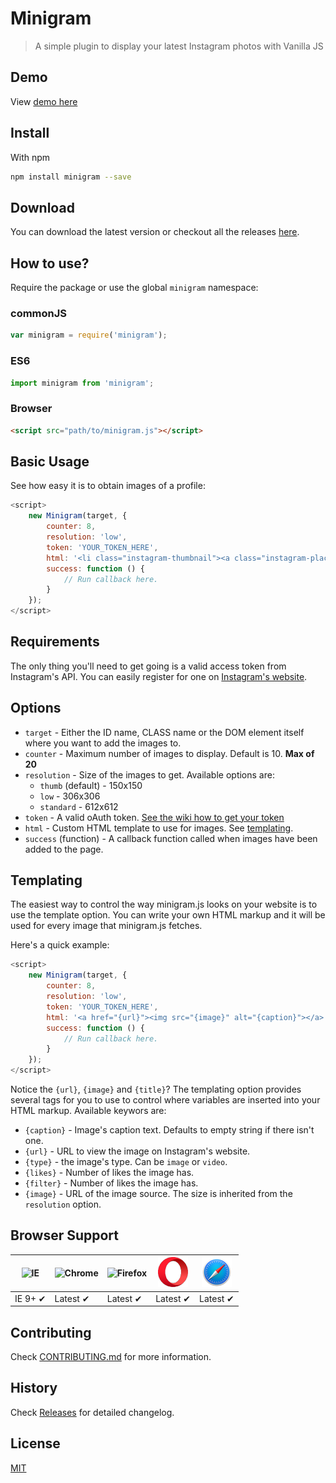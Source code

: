 # Minigram
> A simple plugin to display your latest Instagram photos with Vanilla JS

## Demo

View [demo here](https://pinceladasdaweb.github.io/minigram/example/)

## Install

With npm

```sh
npm install minigram --save
```

## Download

You can download the latest version or checkout all the releases [here](https://github.com/pinceladasdaweb/minigram/releases).

## How to use?

Require the package or use the global `minigram` namespace:

### commonJS
```js
var minigram = require('minigram');
```

### ES6
```js
import minigram from 'minigram';
```

### Browser
```html
<script src="path/to/minigram.js"></script>
```

## Basic Usage

See how easy it is to obtain images of a profile:

```js
<script>
    new Minigram(target, {
        counter: 8,
        resolution: 'low',
        token: 'YOUR_TOKEN_HERE',
        html: '<li class="instagram-thumbnail"><a class="instagram-placeholder" href="{url}" target="_blank"><img src="{image}" alt="{caption}"></a></li>',
        success: function () {
            // Run callback here.
        }
    });
</script>
```

## Requirements

The only thing you'll need to get going is a valid access token from Instagram's API. You can easily register for one on [Instagram's website](http://instagram.com/developer/register/).

## Options

- `target` - Either the ID name, CLASS name or the DOM element itself where you want to add the images to.
- `counter` - Maximum number of images to display. Default is 10. __Max of 20__
- `resolution` - Size of the images to get. Available options are:
    - `thumb` (default) - 150x150
    - `low` - 306x306
    - `standard` - 612x612
- `token` - A valid oAuth token. [See the wiki how to get your token](https://github.com/pinceladasdaweb/minigram/wiki)
- `html` - Custom HTML template to use for images. See [templating](#templating).
- `success` (function) - A callback function called when images have been added to the page.

## Templating

The easiest way to control the way minigram.js looks on your website is to use the template option. You can write your own HTML markup and it will be used for every image that minigram.js fetches.

Here's a quick example:

```js
<script>
    new Minigram(target, {
        counter: 8,
        resolution: 'low',
        token: 'YOUR_TOKEN_HERE',
        html: '<a href="{url}"><img src="{image}" alt="{caption}"></a>',
        success: function () {
            // Run callback here.
        }
    });
</script>
```

Notice the `{url}`, `{image}` and `{title}`? The templating option provides several tags for you to use to control where variables are inserted into your HTML markup. Available keywors are:

- `{caption}` - Image's caption text. Defaults to empty string if there isn't one.
- `{url}` - URL to view the image on Instagram's website.
- `{type}` - the image's type. Can be `image` or `video`.
- `{likes}` - Number of likes the image has.
- `{filter}` - Number of likes the image has.
- `{image}` - URL of the image source. The size is inherited from the `resolution` option.

## Browser Support

![IE](https://raw.githubusercontent.com/alrra/browser-logos/master/internet-explorer/internet-explorer_48x48.png) | ![Chrome](https://raw.githubusercontent.com/alrra/browser-logos/master/chrome/chrome_48x48.png) | ![Firefox](https://raw.githubusercontent.com/alrra/browser-logos/master/firefox/firefox_48x48.png) | ![Opera](https://raw.githubusercontent.com/alrra/browser-logos/master/opera/opera_48x48.png) | ![Safari](https://raw.githubusercontent.com/alrra/browser-logos/master/safari/safari_48x48.png)
--- | --- | --- | --- | --- |
IE 9+ ✔ | Latest ✔ | Latest ✔ | Latest ✔ | Latest ✔ |

## Contributing

Check [CONTRIBUTING.md](CONTRIBUTING.md) for more information.

## History

Check [Releases](https://github.com/pinceladasdaweb/minigram/releases) for detailed changelog.

## License
[MIT](LICENSE)
